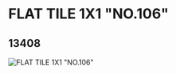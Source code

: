# FLAT TILE 1X1 "NO.106"
## 13408
![FLAT TILE 1X1 "NO.106"](https://lc-www-live-s.legocdn.com/media/bricks/5/2/6029747.jpg)